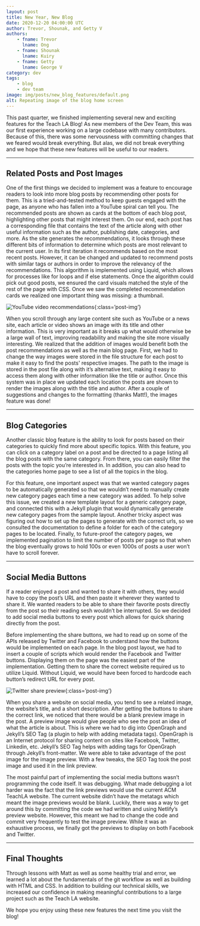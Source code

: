 ```yaml
---
layout: post 
title: New Year, New Blog
date: 2020-12-20 04:00:00 UTC
author: Trevor, Shounak, and Getty V
authors:
    - fname: Trevor
      lname: Ong
    - fname: Shounak
      lname: Kuiry
    - fname: Getty
      lname: George V
category: dev
tags:
    - blog
    - dev team
image: img/posts/new_blog_features/default.png
alt: Repeating image of the blog home screen
---
```

This past quarter, we finished implementing several new and exciting features for the Teach LA Blog! As new members of the Dev Team, this was our first experience working on a large codebase with many contributors. Because of this, there was some nervousness with committing changes that we feared would break everything. But alas, we did not break everything and we hope that these new features will be useful to our readers.

---
## Related Posts and Post Images
One of the first things we decided to implement was a feature to encourage readers to look into more blog posts by recommending other posts for them. This is a tried-and-tested method to keep guests engaged with the page, as anyone who has fallen into a YouTube spiral can tell you. The recommended posts are shown as cards at the bottom of each blog post, highlighting other posts that might interest them. On our end, each post has a corresponding file that contains the text of the article along with other useful information such as the author, publishing date, categories, and more. As the site generates the recommendations, it looks through these different bits of information to determine which posts are most relevant to the current user. In its first iteration it recommends based on the most recent posts. However, it can be changed and updated to recommend posts with similar tags or authors in order to improve the relevancy of the recommendations. This algorithm is implemented using Liquid, which allows for processes like for loops and if else statements. Once the algorithm could pick out good posts, we ensured the card visuals matched the style of the rest of the page with CSS. Once we saw the completed recommendation cards we realized one important thing was missing: a thumbnail.

![YouTube video recommendations]({{site.baseurl}}/img/posts/new_blog_features/ytrecommend.png){:class=’post-img’}

When you scroll through any large content site such as YouTube or a news site, each article or video shows an image with its title and other information. This is very important as it breaks up what would otherwise be a large wall of text, improving readability and making the site more visually interesting. We realized that the addition of images would benefit both the post recommendations as well as the main blog page. First, we had to change the way images were stored in the file structure for each post to make it easy to find the posts' respective images. The path to the image is stored in the post file along with it’s alternative text, making it easy to access them along with other information like the title or author. Once this system was in place we updated each location the posts are shown to render the images along with the title and author. After a couple of suggestions and changes to the formatting (thanks Matt!), the images feature was done!

---
## Blog Categories
Another classic blog feature is the ability to look for posts based on their categories to quickly find more about specific topics. With this feature, you can click on a category label on a post and be directed to a page listing all the blog posts with the same category. From there, you can easily filter the posts with the topic you’re interested in. In addition, you can also head to the categories home page to see a list of all the topics in the blog.

For this feature, one important aspect was that we wanted category pages to be automatically generated so that we wouldn’t need to manually create new category pages each time a new category was added. To help solve this issue, we created a new template layout for a generic category page, and connected this with a Jekyll plugin that would dynamically generate new category pages from the sample layout. Another tricky aspect was figuring out how to set up the pages to generate with the correct urls, so we consulted the documentation to define a folder for each of the category pages to be located. Finally, to future-proof the category pages, we implemented pagination to limit the number of posts per page so that when the blog eventually grows to hold 100s or even 1000s of posts a user won’t have to scroll forever.

---
## Social Media Buttons
If a reader enjoyed a post and wanted to share it with others, they would have to copy the post’s URL and then paste it wherever they wanted to share it. We wanted readers to be able to share their favorite posts directly from the post so their reading sesh wouldn’t be interrupted. So we decided to add social media buttons to every post which allows for quick sharing directly from the post. 

Before implementing the share buttons, we had to read up on some of the APIs released by Twitter and Facebook to understand how the buttons would be implemented on each page. In the blog post layout, we had to insert a couple of scripts which would render the Facebook and Twitter buttons. Displaying them on the page was the easiest part of the implementation. Getting them to share the correct website required us to utilize Liquid. Without Liquid, we would have been forced to hardcode each button’s redirect URL for every post. 

![Twitter share preview]({{site.baseurl}}/img/posts/new_blog_features/twitterpreview.png){:class=’post-img’}

When you share a website on social media, you tend to see a related image, the website’s title, and a short description. After getting the buttons to share the correct link, we noticed that there would be a blank preview image in the post. A preview image would give people who see the post an idea of what the article is about. This is where we had to dig into OpenGraph and Jekyll’s SEO Tag (a plugin to help with adding metadata tags). OpenGraph is an Internet protocol for sharing content on sites like Facebook, Twitter, Linkedin, etc. Jekyll’s SEO Tag helps with adding tags for OpenGraph through Jekyll’s front-matter. We were able to take advantage of the post image for the image preview. With a few tweaks, the SEO Tag took the post image and used it in the link preview.

The most painful part of implementing the social media buttons wasn’t programming the code itself. It was debugging. What made debugging a lot harder was the fact that the link previews would use the current ACM TeachLA website. The current website didn’t have the metatags which meant the image previews would be blank. Luckily, there was a way to get around this by committing the code we had written and using Netlify’s preview website. However, this meant we had to change the code and commit very frequently to test the image preview. While it was an exhaustive process, we finally got the previews to display on both Facebook and Twitter.

---
## Final Thoughts
Through lessons with Matt as well as some healthy trial and error, we learned a lot about the fundamentals of the git workflow as well as building with HTML and CSS. In addition to building our technical skills, we increased our confidence in making meaningful contributions to a large project such as the Teach LA website.

We hope you enjoy using these new features the next time you visit the blog!

